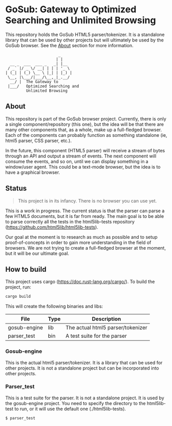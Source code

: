 # GoSub: Gateway to Optimized Searching and Unlimited Browsing

This repository holds the GoSub HTML5 parser/tokenizer. It is a standalone library that can be used by other projects
but will ultimately be used by the GoSub browser. See the [About](#about) section for more information.

```
                       _     
                      | |    
  __ _  ___  ___ _   _| |__  
 / _` |/ _ \/ __| | | | '_ \ 
| (_| | (_) \__ \ |_| | |_) |
 \__, |\___/|___/\__,_|_.__/ 
  __/ |  The Gateway to                    
 |___/   Optimized Searching and 
         Unlimited Browsing                    
```


## About

This repository is part of the GoSub browser project. Currently, there is only a single component/repository (this one), 
but the idea will be that there are many other components that, as a whole, make up a full-fledged browser. Each of the 
components can probably function as something standalone (ie, html5 parser, CSS parser, etc.).

In the future, this component (HTML5 parser) will receive a stream of bytes through an API and output a stream of
events. The next component will consume the events, and so on, until we can display something in a window/user 
agent. This could be a text-mode browser, but the idea is to have a graphical browser.


## Status

> This project is in its infancy. There is no browser you can use yet.

This is a work in progress. The current status is that the parser can parse a few HTML5 documents, but it is far from
ready. The main goal is to be able to parse correctly all the tests in the html5lib-tests repository 
(https://github.com/html5lib/html5lib-tests). 

Our goal at the moment is to research as much as possible and to setup proof-of-concepts in order to gain more 
understanding in the field of browsers. We are not trying to create a full-fledged browser at the moment, but it will
be our ultimate goal. 

## How to build

This project uses cargo (https://doc.rust-lang.org/cargo/). To build the project, run:

```bash
cargo build
```

This will create the following binaries and libs:

| File           | Type | Description                       |
|----------------|------|-----------------------------------|
| gosub-engine   | lib  | The actual html5 parser/tokenizer |
| parser_test    | bin  | A test suite for the parser       |

### Gosub-engine

This is the actual html5 parser/tokenizer. It is a library that can be used for other projects. It is not a standalone
project but can be incorporated into other projects. 

### Parser_test

This is a test suite for the parser. It is not a standalone project. It is used by the gosub-engine project. You need 
to specify the directory to the html5lib-test to run, or it will use the default one (./html5lib-tests).

```bash
$ parser_test 
```
